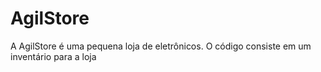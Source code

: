 # AgilStore
A AgilStore é uma pequena loja de eletrônicos. O código consiste em um inventário para a loja
